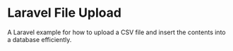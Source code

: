 # Laravel File Upload

A Laravel example for how to upload a CSV file and insert the contents into a database efficiently.

